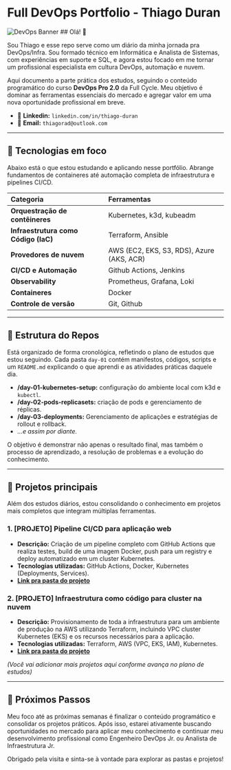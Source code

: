 # Full DevOps Portfolio - Thiago Duran

![DevOps Banner](https://i.imgur.com/YOUR_IMAGE_URL.png) ## Olá! 👋

Sou Thiago e esse repo serve como um diário da minha jornada pra DevOps/Infra. Sou formado técnico em Informática e Analista de Sistemas, com experiências em suporte e SQL, e agora estou focado em me tornar um profissional especialista em cultura DevOps, automação e nuvem.

Aqui documento a parte prática dos estudos, seguindo o conteúdo programático do curso **DevOps Pro 2.0** da Full Cycle. Meu objetivo é dominar as ferramentas essenciais do mercado e agregar valor em uma nova oportunidade profissional em breve.

* 🔗 **Linkedin:** `linkedin.com/in/thiago-duran`
* 📧 **Email:** `thiagorad@outlook.com`

---

## 🚀 Tecnologias em foco

Abaixo está o que estou estudando e aplicando nesse portfólio. Abrange fundamentos de containeres até automação completa de infraestrutura e pipelines CI/CD.

| Categoria | Ferramentas |
| :--- | :--- |
| **Orquestração de contêineres** | Kubernetes, k3d, kubeadm |
| **Infraestrutura como Código (IaC)** | Terraform, Ansible |
| **Provedores de nuvem** | AWS (EC2, EKS, S3, RDS), Azure (AKS, ACR) |
| **CI/CD e Automação** | Github Actions, Jenkins |
| **Observability** | Prometheus, Grafana, Loki |
| **Containeres** | Docker |
| **Controle de versão** | Git, Github |

---

## 📂 Estrutura do Repos

Está organizado de forma cronológica, refletindo o plano de estudos que estou seguindo. Cada pasta `day-01` contém manifestos, códigos, scripts e um `README.md` explicando o que aprendi e as atividades práticas daquele dia.

* **/day-01-kubernetes-setup:** configuração do ambiente local com k3d e `kubectl`.
* **/day-02-pods-replicasets:** criação de pods e gerenciamento de réplicas.
* **/day-03-deployments:** Gerenciamento de aplicações e estratégias de rollout e rollback.
* *...e assim por diante.*

O objetivo é demonstrar não apenas o resultado final, mas também o processo de aprendizado, a resolução de problemas e a evolução do conhecimento.

---

## 🌟 Projetos principais

Além dos estudos diários, estou consolidando o conhecimento em projetos mais completos que integram múltiplas ferramentas.

### 1. [PROJETO] Pipeline CI/CD para aplicação web
* **Descrição:** Criação de um pipeline completo com GitHub Actions que realiza testes, build de uma imagem Docker, push para um registry e deploy automatizado em um cluster Kubernetes.
* **Tecnologias utilizadas:** GitHub Actions, Docker, Kubernetes (Deployments, Services).
* **[Link pra pasta do projeto](./link-para-a-pasta)**

### 2. [PROJETO] Infraestrutura como código para cluster na nuvem
* **Descrição:** Provisionamento de toda a infraestrutura para um ambiente de produção na AWS utilizando Terraform, incluindo VPC cluster Kubernetes (EKS) e os recursos necessários para a aplicação.
* **Tecnologias utilizadas:** Terraform, AWS (VPC, EKS, IAM), Kubernetes.
* **[Link pra pasta do projeto](./link-para-a-pasta)**

*(Você vai adicionar mais projetos aqui conforme avança no plano de estudos)*

---

## 🎯 Próximos Passos

Meu foco até as próximas semanas é finalizar o conteúdo programático e consolidar os projetos práticos. Após isso, estarei ativamente buscando oportunidades no mercado para aplicar meu conhecimento e continuar meu desenvolvimento profissional como Engenheiro DevOps Jr. ou Analista de Infraestrutura Jr.

Obrigado pela visita e sinta-se à vontade para explorar as pastas e projetos!